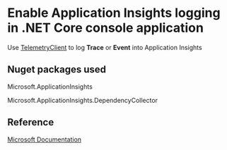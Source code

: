 # Enable Application Insights logging in .NET Core console application
Use [TelemetryClient](https://github.com/nidhisht/AzureSamples/blob/73032797b7c7bfaa803c2de30f7c834d8e491af2/csharp_dotnetcore/04.console-appinsights-telemetryclient/Program.cs#L19) to log **Trace** or **Event** into Application Insights

## Nuget packages used
Microsoft.ApplicationInsights

Microsoft.ApplicationInsights.DependencyCollector

## Reference

  [Microsoft Documentation](https://docs.microsoft.com/en-in/azure/azure-monitor/app/console)
